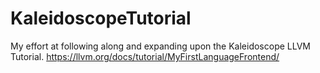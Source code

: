 # KaleidoscopeTutorial
My effort at following along and expanding upon the Kaleidoscope LLVM Tutorial.
https://llvm.org/docs/tutorial/MyFirstLanguageFrontend/
